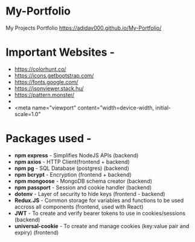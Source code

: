 # My-Portfolio
My Projects Portfolio
https://adidav000.github.io/My-Portfolio/

# Important Websites - 
- https://colorhunt.co/
- https://icons.getbootstrap.com/
- https://fonts.google.com/
- https://jsonviewer.stack.hu/
- https://pattern.monster/
- <script src="https://ajax.googleapis.com/ajax/libs/jquery/3.7.1/jquery.min.js"></script>
- <meta name="viewport"  content="width=device-width, initial-scale=1.0"

# Packages used -
- **npm express** - Simplifies NodeJS APIs (backend)
- **npm axios** -  HTTP Client(frontend + backend)
- **npm pg** - SQL Database (postgres) (backend)
- **npm bcrypt** - Encryption (frontend + backend)
- **npm mongoose** - MongoDB schema creator (backend)
- **npm passport** - Session and cookie handler (backend)
- **dotenv** - Layer of security to hide keys (frontend - backend)
- **Redux.JS** - Common storage for variables and functions to be used accross all components (frontend, used with React)
- **JWT** - To create and verify bearer tokens to use in cookies/sessions (backend)
- **universal-cookie** - To create and manage cookies (key:value pair and expiry) (frontend)
